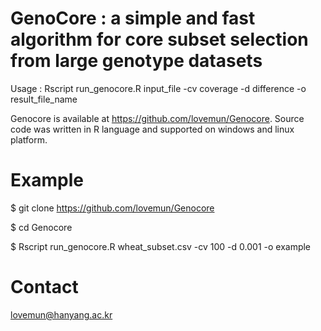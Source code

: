 # GenoCore : a simple and fast algorithm for core subset selection from large genotype datasets
Usage : Rscript run_genocore.R input_file -cv coverage -d difference -o result_file_name

Genocore is available at https://github.com/lovemun/Genocore. Source code was written in R language and supported on windows and linux platform. 

# Example

$ git clone https://github.com/lovemun/Genocore

$ cd Genocore

$ Rscript run_genocore.R wheat_subset.csv -cv 100 -d 0.001 -o example

# Contact

lovemun@hanyang.ac.kr
